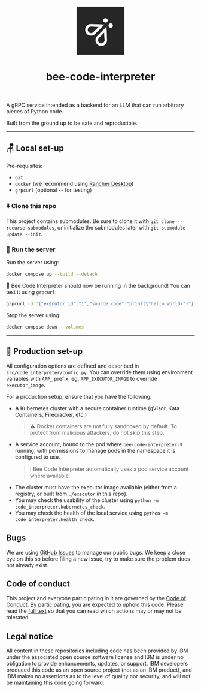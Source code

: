 <p align="center">
    <img src="./docs/assets/Bee_Dark.svg" height="128">
    <h1 align="center">bee-code-interpreter</h1>
</p>

<p align="center">
  <a aria-label="Join the community on GitHub" href="https://github.com/i-am-bee/bee-code-interpreter/discussions">
    <img alt="" src="https://img.shields.io/badge/Join%20the%20community-blueviolet.svg?style=for-the-badge&labelColor=000000&label=Bee">
  </a>
</p>

A gRPC service intended as a backend for an LLM that can run arbitrary pieces of Python code.

Built from the ground up to be safe and reproducible.

---

## 🪑 Local set-up

Pre-requisites:
- `git`
- `docker` (we recommend using [Rancher Desktop](https://rancherdesktop.io/))
- `grpcurl` (optional -- for testing)

### ⬇️ Clone this repo

This project contains submodules. Be sure to clone it with `git clone --recurse-submodules`, or initialize the submodules later with `git submodule update --init`.

### 🚀 Run the server

Run the server using:

```bash
docker compose up --build --detach
```

🎉 Bee Code Interpreter should now be running in the background! You can test it using `grpcurl`:

```bash
grpcurl -d '{"executor_id":"1","source_code":"print(\"hello world\")"}' -plaintext -max-time 60 127.0.0.1:50051 code_interpreter.v1.CodeInterpreterService/Execute
```

Stop the server using:

```bash
docker compose down --volumes
```

---

## 🧳 Production set-up

All configuration options are defined and described in `src/code_interpreter/config.py`. You can override them using environment variables with `APP_` prefix, eg. `APP_EXECUTOR_IMAGE` to override `executor_image`.

For a production setup, ensure that you have the following:
- A Kubernetes cluster with a secure container runtime (gVisor, Kata Containers, Firecracker, etc.)
  > ⚠️ Docker containers are not fully sandboxed by default. To protect from malicious attackers, do not skip this step.
- A service account, bound to the pod where `bee-code-interpreter` is running, with permissions to manage pods in the namespace it is configured to use.
  > ℹ️ Bee Code Interpreter automatically uses a pod service account where available.
- The cluster must have the executor image available (either from a registry, or built from `./executor` in this repo).
- You may check the usability of the cluster using `python -m code_interpreter.kubernetes_check`.
- You may check the health of the local service using `python -m code_interpreter.health_check`.

## Bugs

We are using [GitHub Issues](https://github.com/i-am-bee/bee-code-interpreter/issues) to manage our public bugs. We keep a close eye on this so before filing a new issue, try to make sure the problem does not already exist.

## Code of conduct

This project and everyone participating in it are governed by the [Code of Conduct](./CODE_OF_CONDUCT.md). By participating, you are expected to uphold this code. Please read the [full text](./CODE_OF_CONDUCT.md) so that you can read which actions may or may not be tolerated.

## Legal notice

All content in these repositories including code has been provided by IBM under the associated open source software license and IBM is under no obligation to provide enhancements, updates, or support. IBM developers produced this code as an open source project (not as an IBM product), and IBM makes no assertions as to the level of quality nor security, and will not be maintaining this code going forward.
